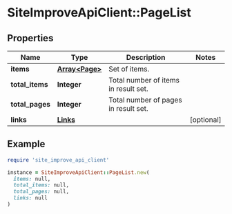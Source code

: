 # SiteImproveApiClient::PageList

## Properties

| Name | Type | Description | Notes |
| ---- | ---- | ----------- | ----- |
| **items** | [**Array&lt;Page&gt;**](Page.md) | Set of items. |  |
| **total_items** | **Integer** | Total number of items in result set. |  |
| **total_pages** | **Integer** | Total number of pages in result set. |  |
| **links** | [**Links**](Links.md) |  | [optional] |

## Example

```ruby
require 'site_improve_api_client'

instance = SiteImproveApiClient::PageList.new(
  items: null,
  total_items: null,
  total_pages: null,
  links: null
)
```

